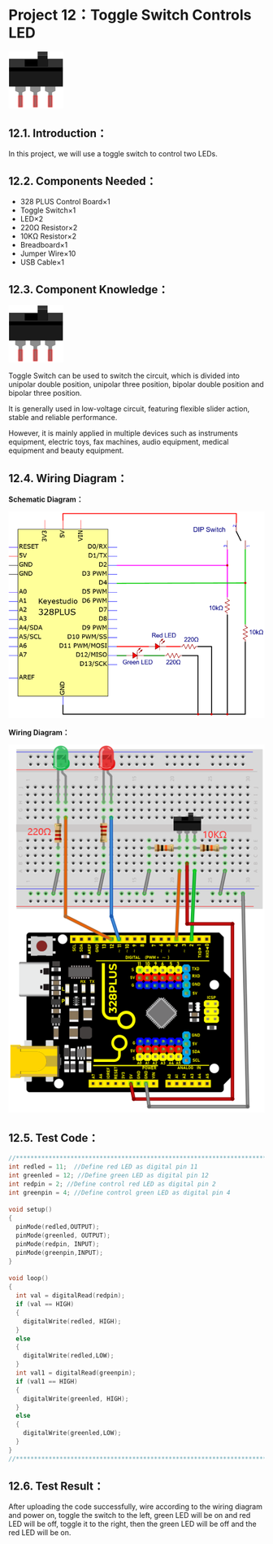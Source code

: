 # Project 12：Toggle Switch Controls LED

![Img](/media/img-20230214150326.png)

## 12.1. Introduction：                                                                   
In this project, we will use a toggle switch to control two LEDs.            

## 12.2. Components Needed：                                                                   
- 328 PLUS Control Board×1
- Toggle Switch×1 
- LED×2
- 220Ω Resistor×2
- 10KΩ Resistor×2
- Breadboard×1
- Jumper Wire×10
- USB Cable×1

## 12.3. Component Knowledge：

![Img](/media/img-20230214150336.png)

Toggle Switch can be used to switch the circuit, which is divided into unipolar double position, unipolar three position, bipolar double position and bipolar three position.

It is generally used in low-voltage circuit, featuring flexible slider action, stable and reliable performance.

However, it is mainly applied in multiple devices such as instruments equipment, electric toys, fax machines, audio equipment, medical equipment and beauty equipment.

## 12.4. Wiring Diagram：

**Schematic Diagram：**

![Img](/media/img-20230216163647.png)

**Wiring Diagram：**

![Img](/media/img-20230216161610.png)

## 12.5. Test Code：                                                                    

```c
//**********************************************************************************
int redled = 11;  //Define red LED as digital pin 11
int greenled = 12; //Define green LED as digital pin 12
int redpin = 2; //Define control red LED as digital pin 2
int greenpin = 4; //Define control green LED as digital pin 4

void setup() 
{
  pinMode(redled,OUTPUT);   
  pinMode(greenled, OUTPUT);   
  pinMode(redpin, INPUT);   
  pinMode(greenpin,INPUT);   
}

void loop()
{
  int val = digitalRead(redpin);
  if (val == HIGH)  
  { 
    digitalWrite(redled, HIGH);  
  }
  else 
  {
    digitalWrite(redled,LOW); 
  }
  int val1 = digitalRead(greenpin);
  if (val1 == HIGH) 
  { 
    digitalWrite(greenled, HIGH); 
  }
  else 
  {
    digitalWrite(greenled,LOW);  
  }
}
//**********************************************************************************
```
## 12.6. Test Result：                                                                      
After uploading the code successfully, wire according to the wiring diagram and power on, toggle the switch to the left, green LED will be on and red LED will be off, toggle it to the right, then the green LED will be off and the red LED will be on.

